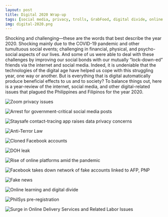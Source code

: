 ```yaml
---
layout: post
title: Digital 2020 Wrap-up
tags: [social media, privacy, trolls, GrabFood, digital divide, online learning, digitalized labor]
img: digital-2020.png
---
```


Shocking and challenging—these are the words that best describe the year 2020. Shocking mainly due to the COVID-19 pandemic and other tumultuous social events; challenging in financial, physical, and psycho-social aspects of our lives. And some of us were able to deal with these challenges by improving our social bonds with our mutually “lock-down-ed” friends via the internet and social media. Indeed, it is undeniable that the technologies of the digital age have helped us cope with this struggling year, one way or another. But is everything that is digital automatically produce beneficial effects to us and to society? To balance things out, here is a year-review of the internet, social media, and other digital-related issues that plagued the Philippines and Filipinos for the year 2020.
<!--more-->

![Zoom privacy issues](/assets/img/digital-2020-1.png "Considering how essential they became due to remote work set-up caused by the pandemic, it is understandable that people became worried on the news about Zoom having cases where hackers hijack video call operations to post explicit contents, putting the privacy and security features of the platform in question.")

![Arrest for government-critical social media posts](/assets/img/digital-2020-2.png "Amidst the fear from the strict implementation of lockdown rules and regulations, Filipinos became more worried about their safety because of the series of arrests merely because of social media posts criticizing President Rodrigo Duterte and Senator Bong Go during the first few months of nationwide lockdown.")

![Staysafe contact-tracing app raises data privacy concerns](/assets/img/digital-2020-4.png "Despite the foreseen benefits, the official contact-tracing application of the government named the “StaySafe” raised some concerns with regards to its data privacy and security features, particularly its data storage policy and transfer with the Department of Health.")

![Anti-Terror Law](/assets/img/digital-2020-5.png "Despite how well-intended it may sound, the Anti-Terror Law (ATL) grants the Anti-Terror Council (ATC) the power to arrest, detain, and prosecute individuals or organizations that may be deemed as \“terrorists\” without any court trial. The controversial law sparked outrage online when the military stated that ATL would be used \“to regulate social media\” although the Department of National Defense (DND) Secretary Delfin Lorenzana rejected this claim as it impedes the freedom of speech and discourse. Even without their hands-on social media platforms, the ATL still aggravates the worsening atmosphere of institutionalized \“red-tagging\” in the Philippines.")

![Cloned Facebook accounts](/assets/img/digital-2020-6.png "Several duplicate Facebook accounts with names of activists, those critical to the government, and later on, those who do not have any social media accounts, have emerged in the early weeks of July. Some of the duplicated accounts went to the extreme and inflicted online harassment and sent death threats to the original accounts. Although Facebook did not have an official statement regarding this incident, it undeniably exacerbated the fear already caused by the then newly enacted Anti-Terror Law.")

![DOH leak](/assets/img/digital-2020-7.png "People are hesitant to undergo swab tests as turning out COVID-19 positive will not only affect their livelihood, but also their psycho-social aspect due to harmful stigma. With all its dire consequences, the uproar caused by the data leak of suspected COVID-19 patients which fundamentally violated their privacy rights is beyond understandable.")

![Rise of online platforms amid the pandemic](/assets/img/digital-2020-8.png "Online shopping platforms/applications such as Shopee and Lazada offered a market alternative to stores and malls that were unavailable due to lockdown. It is no surprise then that throughout 2020, there has been a surge of usage of online shopping applications and other related platforms as they serve as a convenient and virus-safe alternative.")

![Facebook takes down network of fake accounts linked to AFP, PNP](/assets/img/digital-2020-9.png "Hundreds of Facebook accounts linked to users China have been taken down by Facebook due to “coordinated inauthentic behavior” or interference in local politics of a country—in this case, in the Philippines and the United States. Coming from two distinct networks based in China with a reach of about 280,000 people, the pages post about domestic politics, anti-terror moves by the military, criticism of the opposition, youth activists and organizations, and the CPP-NPA and NDFP.")

![Fake news](/assets/img/digital-2020-9-2.png "Fake news has been a common sight in social media pages for the past few years. Aside from their inherent nature to mislead readers and audience from the truth to give way to their own propaganda, in a worst-case scenario, fake news can also become life-threatening. What is even worse is when a government institution itself is the one peddling these kinds of fake news.")

![Online learning and digital divide](/assets/img/digital-2020-10.png "The digital divide in the Philippines became more prominent in the official opening of online classes in October 2020. Although some students were able to join and adapt, others were facing technical difficulties due to unreliable internet connection and even suffered psychological distress because of this new classroom set-up and materials. In extreme cases, some students were selling sexually explicit materials in order to afford online learning, while others were completely left behind and were unable to enroll.")

![PhilSys pre-registration](/assets/img/digital-2020-11.png "PhilSys, Philippine National ID
The newly proposed national ID system of the Philippines named PhilSys, will not only create a unified ID system, but will also increase the efficiency of gathering and storing citizen’s data and improve its services, especially the financial distribution. Although it will give tons of benefits, challenges in logistics and its data security capability are still plaguing its actual implementation.")

![Surge in Online Delivery Services and Related Labor Issues](/assets/img/digital-2020-12.png "Despite being a fundamental aspect of the digital economy, delivery riders often experience the bad receiving end—either from customers or the company itself. In November 2020, approximately 100 Foodpanda drivers went to strike to protest the allegedly exploitative labor practices of the company.")
